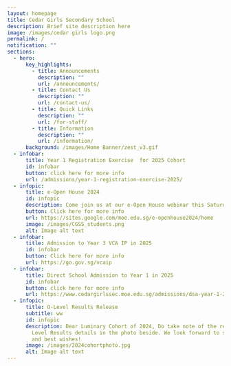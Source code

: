 ```yaml
---
layout: homepage
title: Cedar Girls Secondary School
description: Brief site description here
image: /images/cedar girls logo.png
permalink: /
notification: ""
sections:
  - hero:
      key_highlights:
        - title: Announcements
          description: ""
          url: /announcements/
        - title: Contact Us
          description: ""
          url: /contact-us/
        - title: Quick Links
          description: ""
          url: /for-staff/
        - title: Information
          description: ""
          url: /information/
      background: /images/Home Banner/zest_v3.gif
  - infobar:
      title: Year 1 Registration Exercise  for 2025 Cohort
      id: infobar
      button: click here for more info
      url: /admissions/year-1-registration-exercise-2025/
  - infopic:
      title: e-Open House 2024
      id: infopic
      description: Come join us at our e-Open House webinar this Saturday from 9:00-11:00am
      button: Click here for more info
      url: https://sites.google.com/moe.edu.sg/e-openhouse2024/home
      image: /images/CGSS_students.png
      alt: Image alt text
  - infobar:
      title: Admission to Year 3 VCA IP in 2025
      id: infobar
      button: Click here for more info
      url: https://go.gov.sg/vcaip
  - infobar:
      title: Direct School Admission to Year 1 in 2025
      id: infobar
      button: click here for more info
      url: https://www.cedargirlssec.moe.edu.sg/admissions/dsa-year-1-2025/
  - infopic:
      title: O-Level Results Release
      subtitle: ww
      id: infopic
      description: Dear Luminary Cohort of 2024, Do take note of the release of O
        Level Results details in the photo beside. We look forward to seeing you
        and best wishes!
      image: /images/2024cohortphoto.jpg
      alt: Image alt text
---
```

